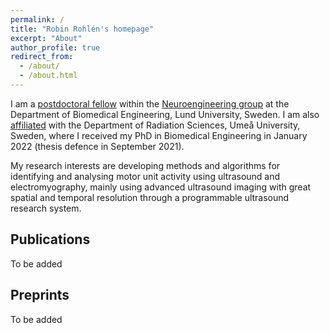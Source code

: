 ```yaml
---
permalink: /
title: "Robin Rohlén's homepage"
excerpt: "About"
author_profile: true
redirect_from: 
  - /about/
  - /about.html
---
```


I am a [postdoctoral fellow](https://portal.research.lu.se/en/persons/robin-rohl%C3%A9n) within the [Neuroengineering group](https://bme.lth.se/research-pages/neuroengineering/neuroengineering/) at the Department of Biomedical Engineering, Lund University, Sweden. I am also [affiliated](https://www.umu.se/en/staff/robin-rohlen/) with the Department of Radiation Sciences, Umeå University, Sweden, where I received my PhD in Biomedical Engineering in January 2022 (thesis defence in September 2021).

My research interests are developing methods and algorithms for identifying and analysing motor unit activity using ultrasound and electromyography, mainly using advanced ultrasound imaging with great spatial and temporal resolution through a programmable ultrasound research system.

Publications
------
To be added

Preprints
------
To be added
